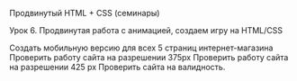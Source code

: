 Продвинутый HTML + CSS (семинары)

Урок 6. Продвинутая работа с анимацией, создаем игру на HTML/CSS

Создать мобильную версию для всех 5 страниц интернет-магазина
Проверить работу сайта на разрешении 375px
Проверить работу сайта на разрешении 425 px
Проверить сайта на валидность.